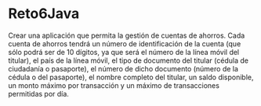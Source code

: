 # Reto6Java
Crear una aplicación que permita la gestión de cuentas de ahorros. Cada cuenta de ahorros tendrá un número de identificación de la cuenta (que sólo podrá ser de 10 dígitos, ya que será el número de la línea móvil del titular), el país de la línea móvil, el tipo de documento del titular (cédula de ciudadanía o pasaporte), el número de dicho documento (número de la cédula o del pasaporte), el nombre completo del titular, un saldo disponible, un monto máximo por transacción y un máximo de transacciones permitidas por día.
